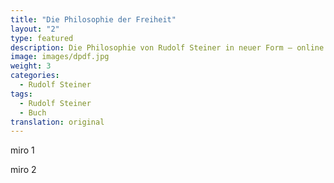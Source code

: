 ```yaml
---
title: "Die Philosophie der Freiheit"
layout: "2"
type: featured
description: Die Philosophie von Rudolf Steiner in neuer Form – online und offline
image: images/dpdf.jpg
weight: 3
categories:
  - Rudolf Steiner
tags:
  - Rudolf Steiner
  - Buch
translation: original
---
```


miro 1

miro 2